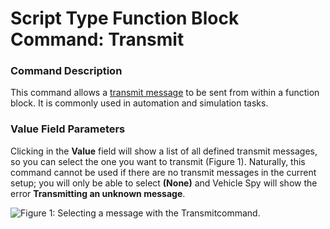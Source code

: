 # Script Type Function Block Command: Transmit

### Command Description

This command allows a [transmit message](../../../../main-menu-spy-networks/message-editor/messages-editor-receive-transmit-and-database-tables.md) to be sent from within a function block. It is commonly used in automation and simulation tasks.

### Value Field Parameters

Clicking in the **Value** field will show a list of all defined transmit messages, so you can select the one you want to transmit (Figure 1). Naturally, this command cannot be used if there are no transmit messages in the current setup; you will only be able to select **(None)** and Vehicle Spy will show the error **Transmitting an unknown message**.

![Figure 1: Selecting a message with the Transmitcommand.](../../../../../.gitbook/assets/fb\_transmit.gif)
